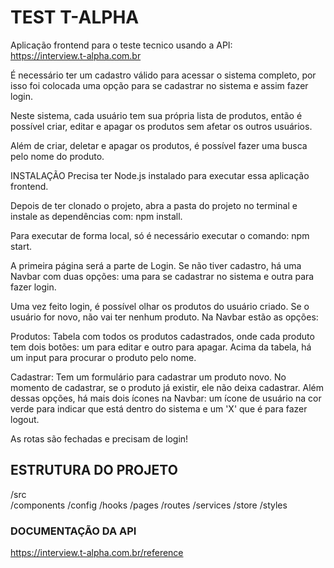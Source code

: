 # TEST T-ALPHA

Aplicação frontend para o teste tecnico usando a API:  
https://interview.t-alpha.com.br

É necessário ter um cadastro válido para acessar o sistema completo, por isso foi colocada uma opção para se cadastrar no sistema e assim fazer login.

Neste sistema, cada usuário tem sua própria lista de produtos, então é possível criar, editar e apagar os produtos sem afetar os outros usuários.

Além de criar, deletar e apagar os produtos, é possível fazer uma busca pelo nome do produto.

INSTALAÇÃO
Precisa ter Node.js instalado para executar essa aplicação frontend.

Depois de ter clonado o projeto, abra a pasta do projeto no terminal e instale as dependências com: npm install.

Para executar de forma local, só é necessário executar o comando: npm start.

A primeira página será a parte de Login. Se não tiver cadastro, há uma Navbar com duas opções: uma para se cadastrar no sistema e outra para fazer login.

Uma vez feito login, é possível olhar os produtos do usuário criado. Se o usuário for novo, não vai ter nenhum produto. Na Navbar estão as opções:

Produtos: Tabela com todos os produtos cadastrados, onde cada produto tem dois botões: um para editar e outro para apagar. Acima da tabela, há um input para procurar o produto pelo nome.

Cadastrar: Tem um formulário para cadastrar um produto novo. No momento de cadastrar, se o produto já existir, ele não deixa cadastrar.
Além dessas opções, há mais dois ícones na Navbar: um ícone de usuário na cor verde para indicar que está dentro do sistema e um 'X' que é para fazer logout.

As rotas são fechadas e precisam de login!

## ESTRUTURA DO PROJETO

/src  
  /components
  /config
  /hooks 
  /pages
  /routes
  /services
  /store 
  /styles 

### DOCUMENTAÇÃO DA API

https://interview.t-alpha.com.br/reference

